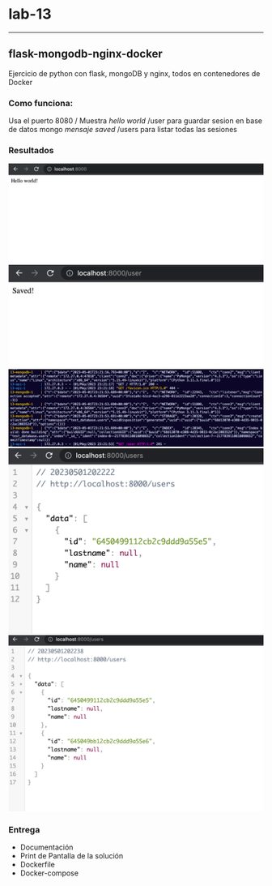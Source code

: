 # lab-13 
---

## flask-mongodb-nginx-docker

Ejercicio de python con flask, mongoDB y nginx, todos en contenedores de Docker

### Como funciona:

Usa el puerto 8080 
/ Muestra *hello world*
/user para guardar sesion en base de datos mongo *mensaje saved*
/users para listar todas las sesiones


### Resultados

![](./assets/1.png)
![](./assets/2.png)
![](./assets/3.png)
![](./assets/4.png)
![](./assets/5.png)

### Entrega

- Documentación
- Print de Pantalla de la solución
- Dockerfile
- Docker-compose
